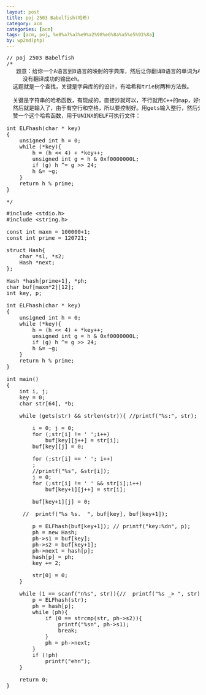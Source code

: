 ```yaml
---
layout: post
title: poj 2503 Babelfish(哈希)
category: acm
categories: [acm]
tags: [acm, poj, %e8%a7%a3%e9%a2%98%e6%8a%a5%e5%91%8a]
by: wp2md(php)
---
```


<pre>// poj 2503 Babelfish
/*
   题意：给你一个A语言到B语言的映射的字典库，然后让你翻译B语言的单词为A语言，
　　　没有翻译成功的输出eh。
  这题就是一个查找，关键是字典库的的设计，有哈希和trie树两种方法做。

  关键是字符串的哈希函数，有现成的，直接抄就可以，不行就用C++的map，好像是这个把，我没用过。
  然后就是输入了，由于有空行和空格，所以要控制好。用gets输入整行，然后分割.
  赞一个这个哈希函数，用于UNINX的ELF可执行文件：

int ELFhash(char * key)
{
    unsigned int h = 0;
    while (*key){
        h = (h &lt;&lt; 4) + *key++;
        unsigned int g = h &amp; 0xf0000000L;
        if (g) h ^= g &gt;&gt; 24;
        h &amp;= ~g;
    }
    return h % prime;
}

*/</pre>
<!--more-->
<pre>#include &lt;stdio.h&gt;
#include &lt;string.h&gt;

const int maxn = 100000+1;
const int prime = 120721;

struct Hash{
    char *s1, *s2;
    Hash *next;
};

Hash *hash[prime+1], *ph;
char buf[maxn*2][12];
int key, p;

int ELFhash(char * key)
{
    unsigned int h = 0;
    while (*key){
        h = (h &lt;&lt; 4) + *key++;
        unsigned int g = h &amp; 0xf0000000L;
        if (g) h ^= g &gt;&gt; 24;
        h &amp;= ~g;
    }
    return h % prime;
}

int main()
{
    int i, j;
    key = 0;
    char str[64], *b;

    while (gets(str) &amp;&amp; strlen(str)){ //printf("%s:", str);

        i = 0; j = 0;
        for (;str[i] != ' ';i++)
            buf[key][j++] = str[i];
        buf[key][j] = 0;

        for (;str[i] == ' '; i++)
        ;
        //printf("%s", &amp;str[i]);
        j = 0;
        for (;str[i] != ' ' &amp;&amp; str[i];i++)
            buf[key+1][j++] = str[i];

        buf[key+1][j] = 0;

     //  printf("%s %s.  ", buf[key], buf[key+1]);

        p = ELFhash(buf[key+1]); // printf("key:%dn", p);
        ph = new Hash;
        ph-&gt;s1 = buf[key];
        ph-&gt;s2 = buf[key+1];
        ph-&gt;next = hash[p];
        hash[p] = ph;
        key += 2;

        str[0] = 0;
    }

    while (1 == scanf("n%s", str)){//  printf("%s _&gt; ", str);
        p = ELFhash(str);
        ph = hash[p];
        while (ph){
            if (0 == strcmp(str, ph-&gt;s2)){
                printf("%sn", ph-&gt;s1);
                break;
            }
            ph = ph-&gt;next;
        }
        if (!ph)
            printf("ehn");
    }

    return 0;
}</pre>
